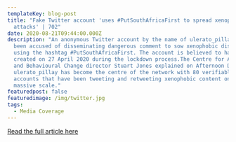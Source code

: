 ```yaml
---
templateKey: blog-post
title: "Fake Twitter account 'uses #PutSouthAfricaFirst to spread xenophobic
  attacks' | 702"
date: 2020-08-21T09:44:00.000Z
description: "An anonymous Twitter account by the name of ulerato_pillay has
  been accused of disseminating dangerous comment to sow xenophobic discord
  using the hashtag #PutSouthAfricaFirst. The account is believed to have been
  created on 27 April 2020 during the lockdown process.The Centre for Analytics
  and Behavioural Change director Stuart Jones explained on Afternoon Drive that
  ulerato_pillay has become the centre of the network with 80 verifiable
  accounts that have been tweeting and retweeting xenophobic content on a
  massive scale."
featuredpost: false
featuredimage: /img/twitter.jpg
tags:
  - Media Coverage
---
```

[Read the full article here ](https://www.702.co.za/articles/393447/fake-twitter-account-uses-putsouthafricafirst-to-spread-xenophobic-attacks)